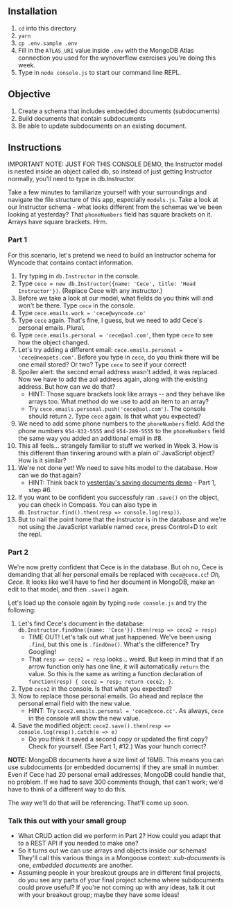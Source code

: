## Installation

1. `cd` into this directory
2. `yarn`
3. `cp .env.sample .env`
4. Fill in the `ATLAS_URI` value inside `.env` with the MongoDB Atlas connection you used for the wynoverflow exercises you're doing this week.
5. Type in `node console.js` to start our command line REPL.

## Objective

1. Create a schema that includes embedded documents (subdocuments)
2. Build documents that contain subdocuments
3. Be able to update subdocuments on an existing document.

## Instructions

IMPORTANT NOTE: JUST FOR THIS CONSOLE DEMO, the Instructor model is nested inside an object called db, so instead of just getting Instructor normally, you'll need to type in db.Instructor.

Take a few minutes to familiarize yourself with your surroundings and navigate the file structure of this app, especially `models.js`. Take a look at our Instructor schema - what looks different from the schemas we've been looking at yesterday? That `phoneNumbers` field has square brackets on it. Arrays have square brackets. Hrm.

### Part 1

For this scenario, let's pretend we need to build an Instructor schema for Wyncode that contains contact information.

1. Try typing in `db.Instructor` in the console.
2. Type `cece = new db.Instructor({name: 'Cece', title: 'Head Instructor'})`. (Replace Cece with any instructor.)
3. Before we take a look at our model, what fields do you think will and won't be there. Type `cece` in the console.
4. Type `cece.emails.work = 'cece@wyncode.co'`
5. Type `cece` again. That's fine, I guess, but we need to add Cece's personal emails. Plural.
6. Type `cece.emails.personal = 'cece@aol.com'`, then type `cece` to see how the object changed.
7. Let's try adding a different email: `cece.emails.personal = 'cece@neopets.com'`. Before you type in `cece`, do you think there will be one email stored? Or two? Type `cece` to see if your correct!
8. Spoiler alert: the second email address wasn't added, it was replaced. Now we have to add the aol address again, along with the existing address. But how can we do that?
   - HINT: Those square brackets look like arrays -- and they behave like arrays too. What method do we use to add an item to an array?
   - Try `cece.emails.personal.push('cece@aol.com')`. The console should return `2`. Type `cece` again. Is that what you expected?
9. We need to add some phone numbers to the `phoneNumbers` field. Add the phone numbers `954-832-5555` and `954-289-5555` to the `phoneNumbers` field the same way you added an additional email in #8.
10. This all feels... strangely familiar to stuff we worked in Week 3. How is this different than tinkering around with a plain ol' JavaScript object? How is it similar?
11. We're not done yet! We need to save hits model to the database. How can we do that again?
    - HINT: Think back to [yesterday's saving documents demo](https://github.com/wyncode/mern-curriculum/tree/main/saving-mongoose-documents) - Part 1, step #6.
12. If you want to be confident you successfuly ran `.save()` on the object, you can check in Compass. You can also type in `db.Instructor.find().then(resp => console.log(resp))`.
13. But to nail the point home that the instructor is in the database and we're not using the JavaScript variable named `cece`, press Control+D to exit the repl.

### Part 2

We're now pretty confident that Cece is in the database. But oh no, Cece is demanding that all her personal emails be replaced with `cece@cece.cc`! _Oh, Cece._ It looks like we'll have to find her document in MongoDB, make an edit to that model, and then `.save()` again.

Let's load up the console again by typing `node console.js` and try the following:

1. Let's find Cece's document in the database: `db.Instructor.findOne({name: 'Cece'}).then(resp => cece2 = resp)`
   - TIME OUT! Let's talk out what just happened. We've been using `.find`, but this one is `.findOne()`. What's the difference? Try Googling!
   - That `resp => cece2 = resp` looks... weird. But keep in mind that if an arrow function only has one line, it will automatically `return` the value. So this is the same as writing a function declaration of `function(resp) { cece2 = resp; return cece2; }`.
2. Type `cece2` in the console. Is that what you expected?
3. Now to replace those personal emails. Go ahead and replace the personal email field with the new value.
   - HINT: Try `cece2.emails.personal = 'cece@cece.cc'`. As always, `cece` in the console will show the new value.
4. Save the modified object: `cece2.save().then(resp => console.log(resp)).catch(e => e)`
   - Do you think it saved a second copy or updated the first copy? Check for yourself. (See Part 1, #12.) Was your hunch correct?

**NOTE:** MongoDB documents have a size limit of 16MB. This means you can use subdocuments (or embedded documents) if they are small in number. Even if Cece had 20 personal email addresses, MongoDB could handle that, no problem. If we had to save 300 comments though, that can't work; we'd have to think of a different way to do this.

The way we'll do that will be referencing. That'll come up soon.

### Talk this out with your small group

- What CRUD action did we perform in Part 2? How could you adapt that to a REST API if you needed to make one?
- So it turns out we can use arrays and objects inside our schemas! They'll call this various things in a Mongoose context: _sub-documents_ is one, _embedded documents_ are another.
- Assuming people in your breakout groups are in different final projects, do you see any parts of your final project schema where subdocuments could prove useful? If you're not coming up with any ideas, talk it out with your breakout group; maybe they have some ideas!
